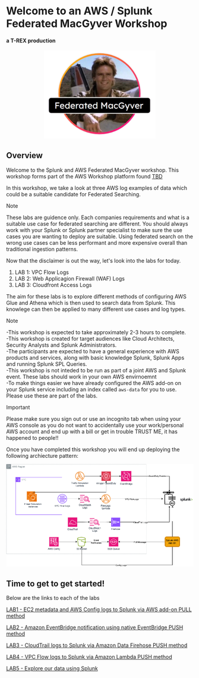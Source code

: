 # Welcome to an AWS / Splunk Federated MacGyver Workshop
#### a T-REX production

<p align="center">
<img src="/static/federatedmacgyverlogo.png" width="300px" >
</p>

## Overview 

Welcome to the Splunk and AWS Federated MacGyver workshop. This workshop forms part of the AWS Workshop platform found <a>[TBD](<TBD>) </a>

In this workshop, we take a look at three AWS log examples of data which could be a suitable candidate for Federated Searching.
>[!NOTE]
> These labs are guidence only. Each companies requirements and what is a suitable use case for federated searching are different. You should 
> always work with your Splunk or Splunk partner specialist to make sure the use cases you are wanting to deploy are suitable. Using federated
> search on the wrong use cases can be less performant and more expensive overall than traditional ingestion patterns.

Now that the disclaimer is out the way, let's look into the labs for today. 
1. LAB 1: VPC Flow Logs
2. LAB 2: Web Applicagion Firewall (WAF) Logs
3. LAB 3: Cloudfront Access Logs

The aim for these labs is to explore different methods of configuring AWS Glue and Athena which is then used to search data from Splunk. 
This knowlege can then be applied to many different use cases and log types. 


>[!NOTE]
> -This workshop is expected to take approximately 2-3 hours to complete.<br>
> -This workshop is created for target audiences like Cloud Architects, Security Analysts and Splunk Administrators.<br>
> -The participants are expected to have a general experience with AWS products and services, along with basic knowledge Splunk, Splunk Apps and running Splunk SPL Queries.<br>
> -This workshop is not inteded to be run as part of a joint AWS and Splunk event. These labs should work in your own AWS envirnoemnt <br>
> -To make things easier we have already configured the AWS add-on on your Splunk service including an index called `aws-data` for you to use. Please use these are part of the labs. 

>[!IMPORTANT]
>Please make sure you sign out or use an incognito tab when using your AWS console as you do not want to accidentally use your work/personal AWS account and end up with a bill or get in trouble
>TRUST ME, it has happened to people!!

Once you have completed this workshop you will end up deploying the following archiecture pattern:

![gdi_architecture](/static/gdi_workshop_architecture.png)

## Time to get to get started!
Below are the links to each of the labs

<a>[LAB1 - EC2 metadata and AWS Config logs to Splunk via AWS add-on PULL method](/content/Lab1_awsaddon/index.en.md) </a>

<a>[LAB2 - Amazon EventBridge notification using native EventBridge PUSH method ](/content/Lab2_eventbridge/index.en.md) </a>

<a>[LAB3 - CloudTrail logs to Splunk via Amazon Data Firehose PUSH method ](/content/Lab3_firehose/index.en.md) </a>

<a>[LAB4 - VPC Flow logs to Splunk via Amazon Lambda PUSH method ](/content/Lab4_lambda/index.en.md) </a>

<a>[LAB5 - Explore our data using Splunk ](/content/Lab5_data_exploration/exploring_data_1.md) </a>

